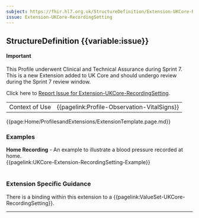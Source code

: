```yaml
---
subject: https://fhir.hl7.org.uk/StructureDefinition/Extension-UKCore-RecordingSetting
issue: Extension-UKCore-RecordingSetting
---
```

## StructureDefinition {{variable:issue}}

<div id="newAsset" markdown="span" class="alert alert-success" role="alert"><h4><i class="fa fa-star"></i> Important</h4>

This Profile underwent Clinical and Technical Assurance during Sprint 7. This is a new Extension added to UK Core and should undergo review during the Sprint 7 review window.

Click here to <a href="https://simplifier.net/HL7FHIRUKCoreR4/Extension-UKCore-RecordingSetting/~issues?level=File">Report Issue for Extension-UKCore-RecordingSetting</a>.
</div>

<table id="addToTranspose">
<tr><td>Context of Use</td>
<td>{{pagelink:Profile-Observation-VitalSigns}}</td>
</tr>
</table>

{{page:Home/ProfilesandExtensions/ExtensionTemplate.page.md}}

<div id="Examples" class="tabcontent">
  <h3>Examples</h3>
  <b>Home Recording</b> - An example to illustrate a blood pressure recorded at home.<br>
{{pagelink:UKCore-Extension-RecordingSetting-Example}}
<br><br>
</div>

<h3 id="guidance-recordingsetting">Extension Specific Guidance</h3>

There is a binding within this extension to a {{pagelink:ValueSet-UKCore-RecordingSetting}}.

---
